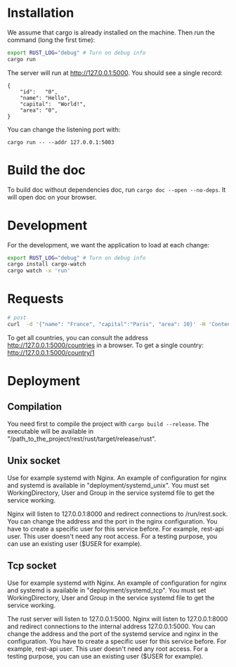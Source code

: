 # Installation

We assume that cargo is already installed on the machine. Then run the command (long the first time):

```bash
export RUST_LOG="debug" # Turn on debug info
cargo run
```

The server will run at http://127.0.0.1:5000. You should see a single record:

``` 
{
    "id":	"0",
    "name":	"Hello",
    "capital":	"World!",
    "area":	"0",
}
```

You can change the listening port with:
```
cargo run -- --addr 127.0.0.1:5003
```
# Build the doc
To build doc without dependencies doc, run `cargo doc --open --no-deps`. 
It will open doc on your browser. 

# Development

For the development, we want the application to load at each change:

```bash
export RUST_LOG="debug" # Turn on debug info
cargo install cargo-watch
cargo watch -x 'run'
```

# Requests

``` bash
# post
curl  -d '{"name": "France", "capital":"Paris", "area": 10}' -H 'Content-Type: application/json'  http://127.0.0.1:5000/country
```

To get all countries, you can consult the address http://127.0.0.1:5000/countries in a browser. To get a single
country: http://127.0.0.1:5000/country/1

# Deployment

## Compilation
You need first to compile the project with `cargo build --release`. The executable will be available in 
"/path_to_the_project/rest/rust/target/release/rust".

## Unix socket
Use for example systemd with Nginx. An example of configuration for nginx and systemd is available in 
"deployment/systemd_unix". You must set WorkingDirectory, User and Group in the service systemd file 
to get the service working.

Nginx will listen to 127.0.0.1:8000 and redirect connections to /run/rest.sock. You can change 
the address and the port in the nginx configuration.
You have to create a specific user for this service before. For example, rest-api user. This user doesn't need any root 
access. For a testing purpose, you can use an existing user ($USER for example).

## Tcp socket
Use for example systemd with Nginx. An example of configuration for nginx and systemd is available in 
"deployment/systemd_tcp". You must set WorkingDirectory, User and Group in the service systemd file 
to get the service working.

The rust server will listen to 127.0.0.1:5000. 
Nginx will listen to 127.0.0.1:8000 and redirect connections to the internal address 127.0.0.1:5000. You can change 
the address and the port of the systemd service and nginx in the configuration.
You have to create a specific user for this service before. For example, rest-api user. This user doesn't need any root 
access. For a testing purpose, you can use an existing user ($USER for example).